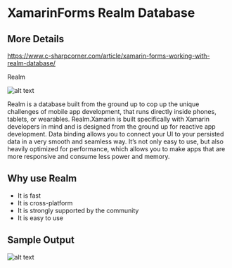 # XamarinForms Realm Database

## More Details
https://www.c-sharpcorner.com/article/xamarin-forms-working-with-realm-database/

Realm

![alt text](https://www.c-sharpcorner.com/article/xamarin-forms-working-with-realm-database/Images/thumbnail.png)

Realm is a database built from the ground up to cop up the unique challenges of mobile app development, that runs directly inside phones, tablets, or wearables.
Realm.Xamarin is built specifically with Xamarin developers in mind and is designed from the ground up for reactive app development. Data binding allows you to connect your UI to your persisted data in a very smooth and seamless way. It’s not only easy to use, but also heavily optimized for performance, which allows you to make apps that are more responsive and consume less power and memory.

## Why use Realm

* It is fast
* It is cross-platform
* It is strongly supported by the community
* It is easy to use

## Sample Output

![alt text](https://www.c-sharpcorner.com/article/xamarin-forms-working-with-realm-database/Images/insert.PNG)


